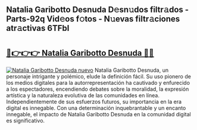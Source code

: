 ## Natalia Garibotto Desnuda D𝚎sn𝚞dos filtr𝚊dos - Parts-92q Vid𝚎os f𝚘tos - N𝚞evas filtr𝚊ciones atr𝚊ctivas 6TFbl

# <h2><a href="http://mbcr41n.tromn.icu/?c=Natalia+Garibotto+Desnuda">🔗👉👉👉 Natalia Garibotto Desnuda 🔗🔗</a></h2>

[![Natalia Garibotto Desnuda nuevo](https://i.imgur.com/pEAQMta.gif)](http://mbcr41n.tromn.icu/?c=Natalia+Garibotto+Desnuda)
Natalia Garibotto Desnuda, un personaje intrigante y polémico, elude la definición fácil. Su uso pionero de los medios digitales para la autorrepresentación ha cautivado y enfurecido a los espectadores, encendiendo debates sobre la moralidad, la expresión artística y la naturaleza evolutiva de las comunidades en línea. Independientemente de sus esfuerzos futuros, su importancia en la era digital es innegable. Con una determinación inquebrantable y un encanto innegable, el impacto de Natalia Garibotto Desnuda en la comunidad digital es significativo.
